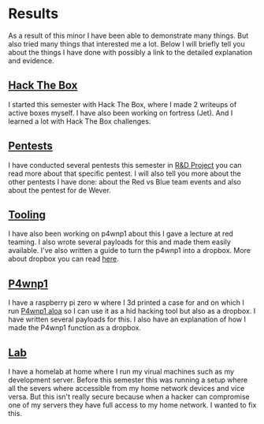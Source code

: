 # Results
As a result of this minor I have been able to demonstrate many things. But also tried many things that interested me a lot.
Below I will briefly tell you about the things I have done with possibly a link to the detailed explanation and evidence.

## [Hack The Box](htb)
I started this semester with Hack The Box, where I made 2 writeups of active boxes myself. I have also been working on fortress (Jet). And I learned a lot with Hack The Box challenges.

## [Pentests](pentests)
I have conducted several pentests this semester in [R&D Project](/project) you can read more about that specific pentest. I will also tell you more about the other pentests I have done: about the Red vs Blue team events and also about the pentest for de Wever.

## [Tooling](tooling)
I have also been working on p4wnp1 about this I gave a lecture at red teaming. I also wrote several payloads for this and made them easily available. I've also written a guide to turn the p4wnp1 into a dropbox. More about dropbox you can read [here](dropbox).

## [P4wnp1](p4wnp1)
I have a raspberry pi zero w where I 3d printed a case for and on which I run [P4wnp1 aloa](https://github.com/RoganDawes/P4wnP1_aloa) so I can use it as a hid hacking tool but also as a dropbox. I have written several payloads for this. I also have an explanation of how I made the P4wnp1 function as a dropbox.

## [Lab](lab)
I have a homelab at home where I run my virual machines such as my development server.
Before this semester this was running a setup where all the severs where accessible from my home network devices and vice versa.
But this isn't really secure because when a hacker can compromise one of my servers they have full access to my home network.
I wanted to fix this.